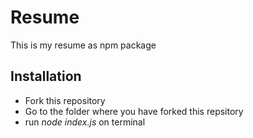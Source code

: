 # Resume
This is my resume as npm package

## Installation
- Fork this repository
- Go to the folder where you have forked this repsitory
- run *node index.js* on terminal
